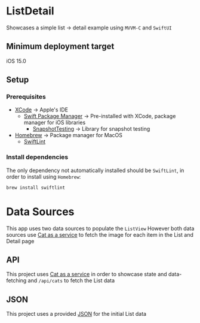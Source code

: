 # ListDetail

Showcases a simple list -> detail example using `MVVM-C` and `SwiftUI`

## Minimum deployment target

iOS 15.0

## Setup

### Prerequisites

- [XCode](https://developer.apple.com/xcode/) -> Apple's IDE
  - [Swift Package Manager](https://www.swift.org/package-manager/) -> Pre-installed with XCode, package manager for iOS libraries
    - [SnapshotTesting](https://github.com/pointfreeco/swift-snapshot-testing) -> Library for snapshot testing
- [Homebrew](https://brew.sh/) -> Package manager for MacOS
  - [SwiftLint](https://github.com/realm/SwiftLint)

### Install dependencies

The only dependency not automatically installed should be `SwiftLint`, in order to install using `Homebrew`:

```bash
brew install swiftlint
```

# Data Sources
This app uses two data sources to populate the `ListView`
However both data sources use [Cat as a service](https://cataas.com/) to fetch the image for each item in the List and Detail page

## API

This project uses [Cat as a service](https://cataas.com/) in order to showcase state and data-fetching and `/api/cats` to fetch the List data

## JSON

This project uses a provided [JSON](https://github.com/vitorjmoriya/ListDetail/blob/main/ListDetail/Data/data.json) for the initial List data
